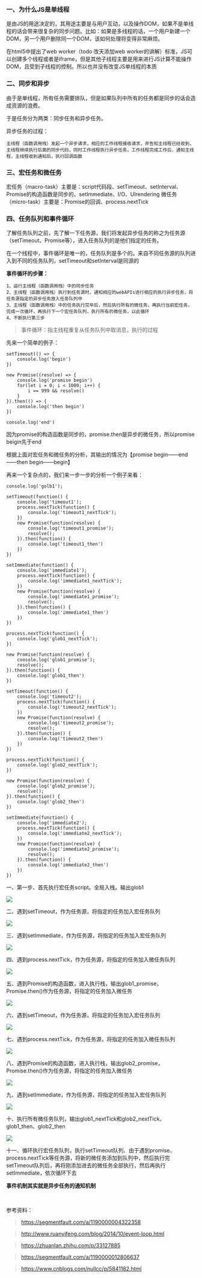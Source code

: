 ### 一、为什么JS是单线程

是由JS的用途决定的，其用途主要是与用户互动，以及操作DOM，如果不是单线程的话会带来很复杂的同步问题。比如：如果是多线程的话，一个用户新建一个DOM，另一个用户删除同一个DOM，该如何处理将变得非常麻烦。

在html5中提出了web worker（todo 改天添加web worker的讲解）标准，JS可以创建多个线程或者是iframe，但是其他子线程主要是用来进行JS计算不能操作DOM，且受到子线程的控制。所以也并没有改变JS单线程的本质

### 二、同步和异步

由于是单线程，所有任务需要排队，但是如果队列中所有的任务都是同步的话会造成资源的浪费。

于是任务分为两类：同步任务和异步任务。

异步任务的过程：

    主线程（函数调用栈）发起一个异步请求，相应的工作线程接收请求，并告知主线程已经收到，主线程继续执行后面的同步代码，同时工作线程执行异步任务，工作线程完成工作后，通知主线程，主线程收到通知后，执行回调函数

### 三、宏任务和微任务

宏任务（macro-task）主要是：script代码段、setTimeout、setInterval、Promise的构造函数是同步的、setImmediate、I/O、UIrendering
微任务（micro-task）主要是：Promise的回调、process.nextTick

### 四、任务队列和事件循环

了解任务队列之前，先了解一下任务源，我们将发起异步任务的称之为任务源（setTimeout、Promise等），进入任务队列的是他们指定的任务。

在一个线程中，事件循环是唯一的，任务队列是多个的。来自不同任务源的队列进入到不同的任务队列，setTimeout和setInterval是同源的

**事件循环的步骤：**

    1、运行主线程（函数调用栈）中的同步任务
    2、主线程（函数调用栈）执行到任务源时，通知相应的webAPIs进行相应的执行异步任务，将任务源指定的异步任务放入任务队列中
    3、主线程（函数调用栈）中的任务执行完毕后，然后执行所有的微任务，再执行当前宏任务，完成一次循环，再执行下一个宏任务队列，执行所有的微任务，以此循环
    4、不断执行第三步

> 事件循环：指主线程重复从任务队列中取消息，执行的过程

先来一个简单的例子：

    setTimeout(() => {
        console.log('begin')
    })

    new Promise((resolve) => {
        console.log('promise begin')
        for(let i = 0; i < 1000; i++) {
            i == 999 && resolve()
        }
    }).then(() => {
        console.log('then begin')
    })

    console.log('end')

因为promise的构造函数是同步的，promise.then是异步的微任务，所以promise beigin先于end

根据上面对宏任务和微任务的分析，其输出的情况为【promise begin——end——then begin——begin】


再来一个复杂点的，我们来一步一步的分析一个例子来看：

    console.log('golb1');

    setTimeout(function() {
        console.log('timeout1');
        process.nextTick(function() {
            console.log('timeout1_nextTick');
        })
        new Promise(function(resolve) {
            console.log('timeout1_promise');
            resolve();
        }).then(function() {
            console.log('timeout1_then')
        })
    })

    setImmediate(function() {
        console.log('immediate1');
        process.nextTick(function() {
            console.log('immediate1_nextTick');
        })
        new Promise(function(resolve) {
            console.log('immediate1_promise');
            resolve();
        }).then(function() {
            console.log('immediate1_then')
        })
    })

    process.nextTick(function() {
        console.log('glob1_nextTick');
    })

    new Promise(function(resolve) {
        console.log('glob1_promise');
        resolve();
    }).then(function() {
        console.log('glob1_then')
    })

    setTimeout(function() {
        console.log('timeout2');
        process.nextTick(function() {
            console.log('timeout2_nextTick');
        })
        new Promise(function(resolve) {
            console.log('timeout2_promise');
            resolve();
        }).then(function() {
            console.log('timeout2_then')
        })
    })

    process.nextTick(function() {
        console.log('glob2_nextTick');
    })

    new Promise(function(resolve) {
        console.log('glob2_promise');
        resolve();
    }).then(function() {
        console.log('glob2_then')
    })

    setImmediate(function() {
        console.log('immediate2');
        process.nextTick(function() {
            console.log('immediate2_nextTick');
        })
        new Promise(function(resolve) {
            console.log('immediate2_promise');
            resolve();
        }).then(function() {
            console.log('immediate2_then')
        })
    })


一、第一步、首先执行宏任务script。全局入栈。输出glob1

![](http://ww1.sinaimg.cn/large/006FubJZgy1fpha35x5lej30yg0fut9h.jpg)

二、遇到setTimeout，作为任务源，将指定的任务加入宏任务队列

![](http://ww1.sinaimg.cn/large/006FubJZgy1fpha5ef94yj30yg0fodgr.jpg)

三、遇到setImmediate，作为任务源，将指定的任务加入宏任务队列

![](http://ww1.sinaimg.cn/large/006FubJZgy1fpha6yakiaj30yg0gj0tt.jpg)

四、遇到process.nextTick，作为任务源，将指定的任务加入微任务队列

![](http://ww1.sinaimg.cn/large/006FubJZgy1fpha7r6xfjj30yg0gijsm.jpg)

五、遇到Promise的构造函数，进入执行栈，输出glob1_promise，Promise.then()作为任务源，将指定的任务加入微任务

![](http://ww1.sinaimg.cn/large/006FubJZgy1fphauyyvepj30yg0fmdh3.jpg)

六、遇到setTimeout，作为任务源，将指定的任务加入宏任务队列

![](http://ww1.sinaimg.cn/large/006FubJZgy1fphav52u3dj30yg0fwwft.jpg)

七、遇到process.nextTick，作为任务源，将指定的任务加入微任务队列

![](http://ww1.sinaimg.cn/large/006FubJZgy1fphavdazftj30yg0gaabf.jpg)

八、遇到Promise的构造函数，进入执行栈，输出glob2_promise，Promise.then()作为任务源，将指定的任务加入微任务

![](http://ww1.sinaimg.cn/large/006FubJZgy1fphavjxjkhj30yg0fujsu.jpg)

九、遇到setImmediate，作为任务源，将指定的任务加入宏任务队列

![](http://ww1.sinaimg.cn/large/006FubJZgy1fphavru2hdj30yg0g6q4g.jpg)

十、执行所有微任务队列，输出glob1_nextTick和glob2_nextTick、glob1_then、glob2_then

![](http://ww1.sinaimg.cn/large/006FubJZgy1fphaw1fbi4j30yg0gswfn.jpg)

十一、循环执行宏任务队列，执行setTimeout队列、由于遇到promise、process.nextTick等任务源，将新的微任务添加到队列中，然后执行完setTimeout队列后，再将刚添加进去的微任务全部执行，然后再执行setImmediate，依次循环下去




**事件机制其实就是异步任务的通知机制**

<br>

参考资料：


> https://segmentfault.com/a/1190000004322358

> http://www.ruanyifeng.com/blog/2014/10/event-loop.html

> https://zhuanlan.zhihu.com/p/33127885

> https://segmentfault.com/a/1190000012806637

> https://www.cnblogs.com/nullcc/p/5841182.html